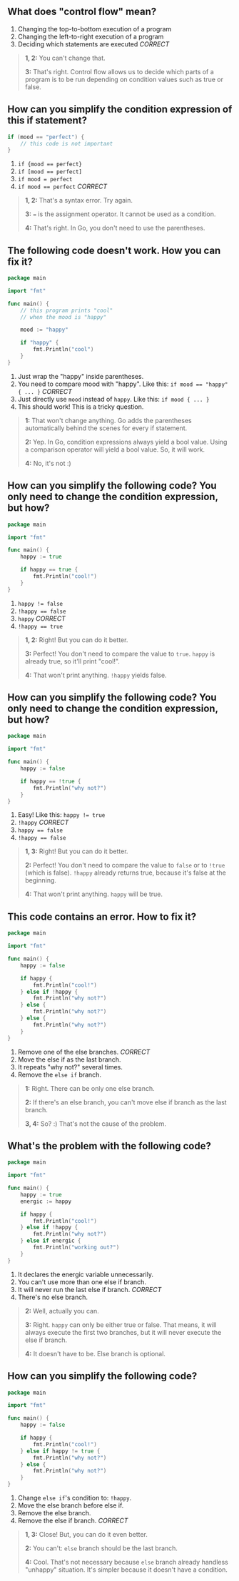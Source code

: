 ## What does "control flow" mean?
1. Changing the top-to-bottom execution of a program
2. Changing the left-to-right execution of a program
3. Deciding which statements are executed *CORRECT*

> **1, 2:** You can't change that.
> 
> **3:** That's right. Control flow allows us to decide which parts of a program is to be run depending on condition values such as true or false.


## How can you simplify the condition expression of this if statement?
```go
if (mood == "perfect") {
    // this code is not important
}
```

1. `if {mood == perfect}`
2. `if [mood == perfect]`
3. `if mood = perfect`
4. `if mood == perfect` *CORRECT*

> **1, 2:** That's a syntax error. Try again.
> 
> **3:** `=` is the assignment operator. It cannot be used as a condition.
> 
> **4:** That's right. In Go, you don't need to use the parentheses.


## The following code doesn't work. How you can fix it?
```go
package main

import "fmt"

func main() {
    // this program prints "cool"
    // when the mood is "happy"

    mood := "happy"

    if "happy" {
        fmt.Println("cool")
    }
}
```
1. Just wrap the "happy" inside parentheses.
2. You need to compare mood with "happy". Like this: `if mood == "happy" { ... }` *CORRECT*
3. Just directly use `mood` instead of `happy`. Like this: `if mood { ... }`
4. This should work! This is a tricky question.

> **1:** That won't change anything. Go adds the parentheses automatically behind the scenes for every if statement.
>
> **2:** Yep. In Go, condition expressions always yield a bool value. Using a comparison operator will yield a bool value. So, it will work.
>
> **4:** No, it's not :)


## How can you simplify the following code? You only need to change the condition expression, but how?
```go
package main

import "fmt"

func main() {
    happy := true

    if happy == true {
        fmt.Println("cool!")
    }
}
```
1. `happy != false`
2. `!happy == false`
3. `happy` *CORRECT*
4. `!happy == true`

> **1, 2:** Right! But you can do it better.
>
> **3:** Perfect! You don't need to compare the value to `true`. `happy` is already true, so it'll print "cool!".
>
> **4:** That won't print anything. `!happy` yields false.


## How can you simplify the following code? You only need to change the condition expression, but how?
```go
package main

import "fmt"

func main() {
    happy := false

    if happy == !true {
        fmt.Println("why not?")
    }
}
```
1. Easy! Like this: `happy != true`
2. `!happy` *CORRECT*
3. `happy == false`
4. `!happy == false`

> **1, 3:** Right! But you can do it better.
>
> **2:** Perfect! You don't need to compare the value to `false` or to `!true` (which is false). `!happy` already returns true, because it's false at the beginning.
>
> **4:** That won't print anything. `happy` will be true.


## This code contains an error. How to fix it?
```go
package main

import "fmt"

func main() {
    happy := false

    if happy {
        fmt.Println("cool!")
    } else if !happy {
        fmt.Println("why not?")
    } else {
        fmt.Println("why not?")
    } else {
        fmt.Println("why not?")
    }
}
```
1. Remove one of the else branches. *CORRECT*
2. Move the else if as the last branch.
3. It repeats "why not?" several times.
4. Remove the `else if` branch.

> **1:** Right. There can be only one else branch.
> 
> **2:** If there's an else branch, you can't move else if branch as the last branch.
>
> **3, 4:** So? :) That's not the cause of the problem.
>


## What's the problem with the following code?
```go
package main

import "fmt"

func main() {
    happy := true
    energic := happy

    if happy {
        fmt.Println("cool!")
    } else if !happy {
        fmt.Println("why not?")
    } else if energic {
        fmt.Println("working out?")
    }
}
```
1. It declares the energic variable unnecessarily.
2. You can't use more than one else if branch.
3. It will never run the last else if branch. *CORRECT*
4. There's no else branch.

> **2:** Well, actually you can.
> 
> **3:** Right. `happy` can only be either true or false. That means, it will always execute the first two branches, but it will never execute the else if branch.
> 
> **4:** It doesn't have to be. Else branch is optional.


## How can you simplify the following code?
```go
package main

import "fmt"

func main() {
    happy := false

    if happy {
        fmt.Println("cool!")
    } else if happy != true {
        fmt.Println("why not?")
    } else {
        fmt.Println("why not?")
    }
}
```
1. Change `else if`'s condition to: `!happy`.
2. Move the else branch before else if.
3. Remove the else branch.
4. Remove the else if branch. *CORRECT*

> **1, 3:** Close! But, you can do it even better.
>
> **2:** You can't: `else` branch should be the last branch.
>
> **4:** Cool. That's not necessary because `else` branch already handless "unhappy" situation. It's simpler because it doesn't have a condition.
